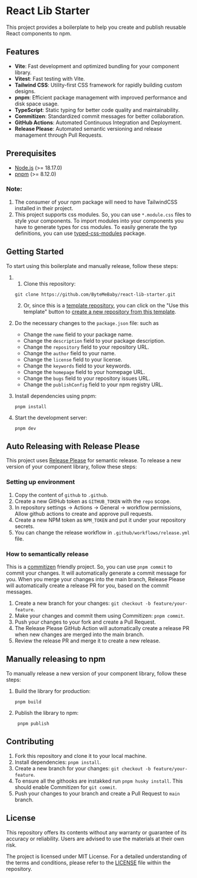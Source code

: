 # React Lib Starter

This project provides a boilerplate to help you create and publish reusable React components to npm.

## Features

- **Vite**: Fast development and optimized bundling for your component library.
- **Vitest**: Fast testing with Vite.
- **Tailwind CSS**: Utility-first CSS framework for rapidly building custom designs.
- **pnpm**: Efficient package management with improved performance and disk space usage.
- **TypeScript**: Static typing for better code quality and maintainability.
- **Commitizen**: Standardized commit messages for better collaboration.
- **GitHub Actions**: Automated Continuous Integration and Deployment.
- **Release Please**: Automated semantic versioning and release management through Pull Requests.

## Prerequisites

- [Node.js](https://nodejs.org/en/) (>= 18.17.0)
- [pnpm](https://pnpm.io/) (>= 8.12.0)

### Note:

1. The consumer of your npm package will need to have TailwindCSS installed in their project.
2. This project supports css modules. So, you can use `*.module.css` files to style your components. To import modules into your components you have to generate types for css modules. To easily generate the typ definitions, you can use [typed-css-modules](https://www.npmjs.com/package/typed-css-modules) package.

## Getting Started

To start using this boilerplate and manually release, follow these steps:

1.  1.  Clone this repository:

    ```
    git clone https://github.com/ByteMeBaby/react-lib-starter.git
    ```

    2.  Or, since this is a [template repository](https://docs.github.com/en/repositories/creating-and-managing-repositories/creating-a-repository-from-a-template), you can click on the "Use this template" button to [create a new repository from this template](https://docs.github.com/en/repositories/creating-and-managing-repositories/creating-a-repository-from-a-template).

2.  Do the necessary changes to the `package.json` file: such as

    - Change the `name` field to your package name.
    - Change the `description` field to your package description.
    - Change the `repository` field to your repository URL.
    - Change the `author` field to your name.
    - Change the `license` field to your license.
    - Change the `keywords` field to your keywords.
    - Change the `homepage` field to your homepage URL.
    - Change the `bugs` field to your repository issues URL.
    - Change the `publishConfig` field to your npm registry URL.

3.  Install dependencies using pnpm:

    ```
    pnpm install
    ```

4.  Start the development server:

    ```
    pnpm dev
    ```

## Auto Releasing with Release Please

This project uses [Release Please](https://github.com/googleapis/release-please) for semantic release. To release a new version of your component library, follow these steps:

### Setting up environment

1. Copy the content of `github` to `.github`.
2. Create a new GitHub token as `GITHUB_TOKEN` with the `repo` scope.
3. In repository settings -> Actions -> General -> workflow permissions, Allow github actions to create and approve pull requests.
4. Create a new NPM token as `NPM_TOKEN` and put it under your repository secrets.
5. You can change the release workflow in `.github/workflows/release.yml` file.

### How to semantically release

This is a [commitizen](https://github.com/commitizen/cz-cli) friendly project. So, you can use `pnpm commit` to commit your changes. It will automatically generate a commit message for you. When you merge your changes into the main branch, Release Please will automatically create a release PR for you, based on the commit messages.

1. Create a new branch for your changes: `git checkout -b feature/your-feature`.
2. Make your changes and commit them using Commitizen: `pnpm commit`.
3. Push your changes to your fork and create a Pull Request.
4. The Release Please GitHub Action will automatically create a release PR when new changes are merged into the main branch.
5. Review the release PR and merge it to create a new release.

## Manually releasing to npm

To manually release a new version of your component library, follow these steps:

1. Build the library for production:

   ```
   pnpm build
   ```

2. Publish the library to npm:
   ```
    pnpm publish
   ```

## Contributing

1. Fork this repository and clone it to your local machine.
2. Install dependencies: `pnpm install`.
3. Create a new branch for your changes: `git checkout -b feature/your-feature`.
4. To ensure all the githooks are instakked run `pnpm husky install`. This should enable Commitizen for `git commit`.
5. Push your changes to your branch and create a Pull Request to `main` branch.

## License

This repository offers its contents without any warranty or guarantee of its accuracy or reliability. Users are advised to use the materials at their own risk.

The project is licensed under MIT License. For a detailed understanding of the terms and conditions, please refer to the [LICENSE](https://github.com/ByteMeBaby/react-lib-starter/blob/main/LICENSE) file within the repository.
